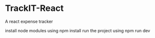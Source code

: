 # TrackIT-React
A react expense tracker

install node modules using npm install
run the project using npm run dev
